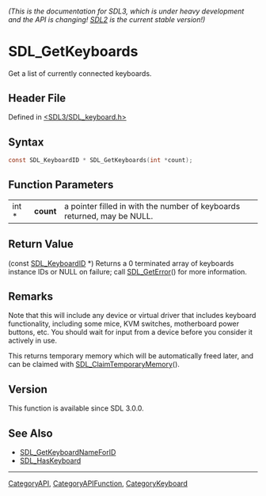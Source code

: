 ###### (This is the documentation for SDL3, which is under heavy development and the API is changing! [SDL2](https://wiki.libsdl.org/SDL2/) is the current stable version!)
# SDL_GetKeyboards

Get a list of currently connected keyboards.

## Header File

Defined in [<SDL3/SDL_keyboard.h>](https://github.com/libsdl-org/SDL/blob/main/include/SDL3/SDL_keyboard.h)

## Syntax

```c
const SDL_KeyboardID * SDL_GetKeyboards(int *count);
```

## Function Parameters

|       |           |                                                                         |
| ----- | --------- | ----------------------------------------------------------------------- |
| int * | **count** | a pointer filled in with the number of keyboards returned, may be NULL. |

## Return Value

(const [SDL_KeyboardID](SDL_KeyboardID) *) Returns a 0 terminated array of
keyboards instance IDs or NULL on failure; call
[SDL_GetError](SDL_GetError)() for more information.

## Remarks

Note that this will include any device or virtual driver that includes
keyboard functionality, including some mice, KVM switches, motherboard
power buttons, etc. You should wait for input from a device before you
consider it actively in use.

This returns temporary memory which will be automatically freed later, and
can be claimed with [SDL_ClaimTemporaryMemory](SDL_ClaimTemporaryMemory)().

## Version

This function is available since SDL 3.0.0.

## See Also

- [SDL_GetKeyboardNameForID](SDL_GetKeyboardNameForID)
- [SDL_HasKeyboard](SDL_HasKeyboard)

----
[CategoryAPI](CategoryAPI), [CategoryAPIFunction](CategoryAPIFunction), [CategoryKeyboard](CategoryKeyboard)

